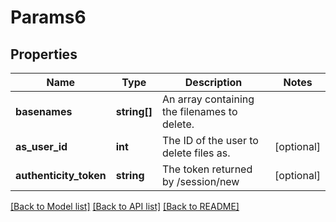 # Params6

## Properties
Name | Type | Description | Notes
------------ | ------------- | ------------- | -------------
**basenames** | **string[]** | An array containing the filenames to delete. | 
**as_user_id** | **int** | The ID of the user to delete files as. | [optional] 
**authenticity_token** | **string** | The token returned by /session/new | [optional] 

[[Back to Model list]](../README.md#documentation-for-models) [[Back to API list]](../README.md#documentation-for-api-endpoints) [[Back to README]](../README.md)


